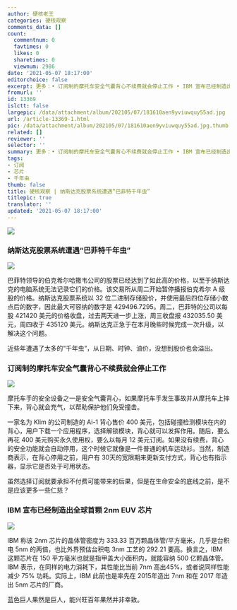 ```yaml
---
author: 硬核老王
categories: 硬核观察
comments_data: []
count:
  commentnum: 0
  favtimes: 0
  likes: 0
  sharetimes: 0
  viewnum: 2986
date: '2021-05-07 18:17:00'
editorchoice: false
excerpt: 更多：• 订阅制的摩托车安全气囊背心不续费就会停止工作 • IBM 宣布已经制造出全球首颗 2nm EUV 芯片
fromurl: ''
id: 13369
islctt: false
largepic: /data/attachment/album/202105/07/181610aen9yviuwquy55ad.jpg
url: /article-13369-1.html
pic: /data/attachment/album/202105/07/181610aen9yviuwquy55ad.jpg.thumb.jpg
related: []
reviewer: ''
selector: ''
summary: 更多：• 订阅制的摩托车安全气囊背心不续费就会停止工作 • IBM 宣布已经制造出全球首颗 2nm EUV 芯片
tags:
- 订阅
- 芯片
- 千年虫
thumb: false
title: 硬核观察 | 纳斯达克股票系统遭遇“巴菲特千年虫”
titlepic: true
translator: ''
updated: '2021-05-07 18:17:00'
---
```


![](/data/attachment/album/202105/07/181610aen9yviuwquy55ad.jpg)


### 纳斯达克股票系统遭遇“巴菲特千年虫”


![](/data/attachment/album/202105/07/181619tq5i4vz33rv34i9v.jpg)


巴菲特领导的伯克希尔哈撒韦公司的股票已经达到了如此高的价格，以至于纳斯达克的电脑系统无法记录它们的价格。该交易所从周二开始暂停播报伯克希尔 A 级股的价格。纳斯达克股票系统以 32 位二进制存储股价，并使用最后四位存储小数点后的数字，因此最大可容纳的数字是 429496.7295。周二，巴菲特的公司以每股 421420 美元的价格收盘，过去两天进一步上涨，周三收盘报 432035.50 美元，周四收于 435120 美元。纳斯达克正急于在本月晚些时候完成一次升级，以解决这个问题。


近些年遭遇了太多的“千年虫”，从日期、时钟、油价，没想到股价也会溢出。


### 订阅制的摩托车安全气囊背心不续费就会停止工作


![](/data/attachment/album/202105/07/181640eyfym9ct4g4kkcgy.jpg)


摩托车手的安全设备之一是安全气囊背心，如果摩托车手发生事故并从摩托车上摔下来，背心就会充气，以帮助保护他们免受撞击。


一家名为 Klim 的公司制造的 Ai-1 背心售价 400 美元，包括碰撞检测模块在内的背心，用户下载一个应用程序，选择解锁模块，背心就可以发挥作用。随后，要么再花 400 美元购买永久使用权，要么以每月 12 美元订阅。如果没有续费，背心的安全功能就会自动停用，这个时候它就像是一件普通的机车运动衫。当然，制造商表示，在背心停用之前，用户有 30天的宽限期来更新支付方式，背心也有指示器，显示它是否处于可用状态。


虽然选择订阅就要承担不付费可能带来的后果，但是在生命安全的底线之前，是不是应该更多一些仁慈？


### IBM 宣布已经制造出全球首颗 2nm EUV 芯片


![](/data/attachment/album/202105/07/181659qobhkq3ab6333q4k.jpg)


IBM 称该 2nm 芯片的晶体管密度为 333.33 百万颗晶体管/平方毫米，几乎是台积电 5nm 的两倍，也比外界预估台积电 3nm 工艺的 292.21 要高。换言之，IBM 这颗芯片在 150 平方毫米也就是指甲盖大小面积内，就能容纳 500 亿颗晶体管。IBM 表示，在同样的电力消耗下，其性能比当前 7nm 高出45%，或者说同样性能减少 75% 功耗。实际上，IBM 此前也是率先在 2015年造出 7nm 和在 2017 年造出 5nm 芯片的厂商。


蓝色巨人果然是巨人，能兴旺百年果然并非幸致。